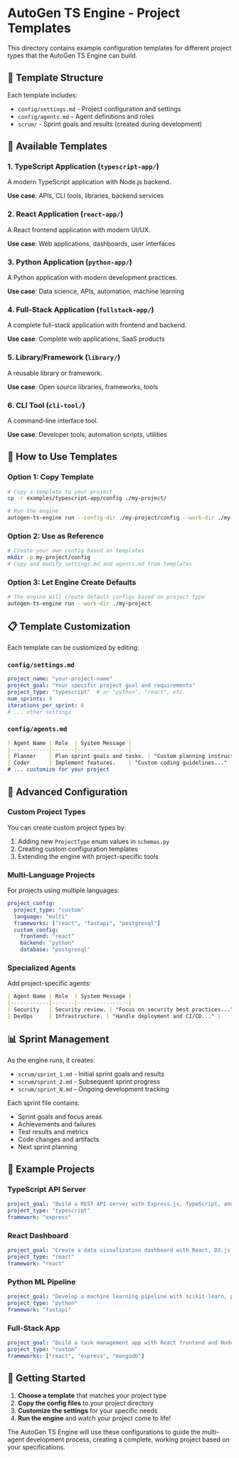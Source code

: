 # AutoGen TS Engine - Project Templates

This directory contains example configuration templates for different project types that the AutoGen TS Engine can build.

## 📁 Template Structure

Each template includes:
- `config/settings.md` - Project configuration and settings
- `config/agents.md` - Agent definitions and roles
- `scrum/` - Sprint goals and results (created during development)

## 🚀 Available Templates

### 1. **TypeScript Application** (`typescript-app/`)
A modern TypeScript application with Node.js backend.

**Use case**: APIs, CLI tools, libraries, backend services

### 2. **React Application** (`react-app/`)
A React frontend application with modern UI/UX.

**Use case**: Web applications, dashboards, user interfaces

### 3. **Python Application** (`python-app/`)
A Python application with modern development practices.

**Use case**: Data science, APIs, automation, machine learning

### 4. **Full-Stack Application** (`fullstack-app/`)
A complete full-stack application with frontend and backend.

**Use case**: Complete web applications, SaaS products

### 5. **Library/Framework** (`library/`)
A reusable library or framework.

**Use case**: Open source libraries, frameworks, tools

### 6. **CLI Tool** (`cli-tool/`)
A command-line interface tool.

**Use case**: Developer tools, automation scripts, utilities

## 🎯 How to Use Templates

### Option 1: Copy Template
```bash
# Copy a template to your project
cp -r examples/typescript-app/config ./my-project/

# Run the engine
autogen-ts-engine run --config-dir ./my-project/config --work-dir ./my-project
```

### Option 2: Use as Reference
```bash
# Create your own config based on templates
mkdir -p my-project/config
# Copy and modify settings.md and agents.md from templates
```

### Option 3: Let Engine Create Defaults
```bash
# The engine will create default configs based on project type
autogen-ts-engine run --work-dir ./my-project
```

## 📋 Template Customization

Each template can be customized by editing:

### `config/settings.md`
```yaml
project_name: "your-project-name"
project_goal: "Your specific project goal and requirements"
project_type: "typescript"  # or "python", "react", etc.
num_sprints: 4
iterations_per_sprint: 8
# ... other settings
```

### `config/agents.md`
```markdown
| Agent Name | Role  | System Message |
|------------|-------|----------------|
| Planner    | Plan sprint goals and tasks. | "Custom planning instructions..." |
| Coder      | Implement features.    | "Custom coding guidelines..." |
# ... customize for your project
```

## 🔧 Advanced Configuration

### Custom Project Types
You can create custom project types by:

1. Adding new `ProjectType` enum values in `schemas.py`
2. Creating custom configuration templates
3. Extending the engine with project-specific tools

### Multi-Language Projects
For projects using multiple languages:

```yaml
project_config:
  project_type: "custom"
  language: "multi"
  frameworks: ["react", "fastapi", "postgresql"]
  custom_config:
    frontend: "react"
    backend: "python"
    database: "postgresql"
```

### Specialized Agents
Add project-specific agents:

```markdown
| Agent Name | Role  | System Message |
|------------|-------|----------------|
| Security   | Security review. | "Focus on security best practices..." |
| DevOps     | Infrastructure. | "Handle deployment and CI/CD..." |
```

## 📊 Sprint Management

As the engine runs, it creates:

- `scrum/sprint_1.md` - Initial sprint goals and results
- `scrum/sprint_2.md` - Subsequent sprint progress
- `scrum/sprint_N.md` - Ongoing development tracking

Each sprint file contains:
- Sprint goals and focus areas
- Achievements and failures
- Test results and metrics
- Code changes and artifacts
- Next sprint planning

## 🎨 Example Projects

### TypeScript API Server
```yaml
project_goal: "Build a REST API server with Express.js, TypeScript, and PostgreSQL"
project_type: "typescript"
framework: "express"
```

### React Dashboard
```yaml
project_goal: "Create a data visualization dashboard with React, D3.js, and Material-UI"
project_type: "react"
framework: "react"
```

### Python ML Pipeline
```yaml
project_goal: "Develop a machine learning pipeline with scikit-learn, pandas, and FastAPI"
project_type: "python"
framework: "fastapi"
```

### Full-Stack App
```yaml
project_goal: "Build a task management app with React frontend and Node.js backend"
project_type: "custom"
frameworks: ["react", "express", "mongodb"]
```

## 🚀 Getting Started

1. **Choose a template** that matches your project type
2. **Copy the config files** to your project directory
3. **Customize the settings** for your specific needs
4. **Run the engine** and watch your project come to life!

The AutoGen TS Engine will use these configurations to guide the multi-agent development process, creating a complete, working project based on your specifications.
